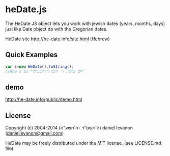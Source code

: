 # heDate.js

The HeDate JS object lets you work with jewish dates (years, months, days) just like Date object do with the Gregorian dates.

HeDate site http://he-date.info/site.html (Hebrew)

## Quick Examples

 ```javascript
var s=new HeDate().toString();
//now s is "יום שישי, ז' חשון ה'תשע"ה"
 ```
## demo

http://he-date.info/public/demo.html
 
 
## License
 
Copyright (c) 2004-2014 (ה'תשס"ד -ה'תשע"ה) daniel levanon (daniellevanon@gmail.com)

HeDate may be freely distributed under the MIT license. (see LICENSE.md file)
 
